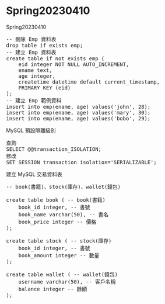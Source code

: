 # Spring20230410
Spring20230410
<pre>
-- 刪除 Emp 資料表
drop table if exists emp;
-- 建立 Emp 資料表
create table if not exists emp (
	eid integer NOT NULL AUTO_INCREMENT,
	ename text,
	age integer,
	createtime datetime default current_timestamp,
	PRIMARY KEY (eid)
);
-- 建立 Emp 範例資料
insert into emp(ename, age) values('john', 28);
insert into emp(ename, age) values('mary', 30);
insert into emp(ename, age) values('bobo', 29);
</pre>
MySQL 預設隔離級別
<pre>
查詢
SELECT @@transaction_ISOLATION;
修改
SET SESSION transaction_isolation='SERIALIZABLE';
</pre>
建立 MySQL 交易資料表
<pre>
-- book(書籍)、stock(庫存)、wallet(錢包)

create table book ( -- book(書籍)
    book_id integer, -- 書號
    book_name varchar(50), -- 書名
    book_price integer -- 價格
);

create table stock ( -- stock(庫存)
    book_id integer, -- 書號
    book_amount integer -- 數量
);

create table wallet ( -- wallet(錢包)
    username varchar(50), -- 客戶名稱
    balance integer -- 餘額
);
</pre>

